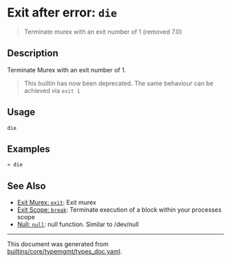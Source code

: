# Exit after error: `die`

> Terminate murex with an exit number of 1 (removed 7.0)

## Description

Terminate Murex with an exit number of 1.

> This builtin has now been deprecated. The same behaviour can be achieved via
> `exit 1`

## Usage

```
die
```

## Examples

```
» die
```

## See Also

* [Exit Murex: `exit`](../commands/exit.md):
  Exit murex
* [Exit Scope: `break`](../commands/break.md):
  Terminate execution of a block within your processes scope
* [Null: `null`](../commands/devnull.md):
  null function. Similar to /dev/null

<hr/>

This document was generated from [builtins/core/typemgmt/types_doc.yaml](https://github.com/lmorg/murex/blob/master/builtins/core/typemgmt/types_doc.yaml).